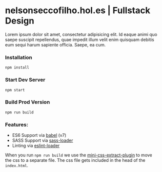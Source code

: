 # nelsonseccofilho.hol.es | Fullstack Design
Lorem ipsum dolor sit amet, consectetur adipisicing elit. Id eaque animi quo saepe suscipit repellendus, quae impedit illum velit enim quisquam debitis eum sequi harum sapiente officia. Saepe, ea cum.


### Installation

```
npm install
```

### Start Dev Server

```
npm start
```

### Build Prod Version

```
npm run build
```

### Features:

* ES6 Support via [babel](https://babeljs.io/) (v7)
* SASS Support via [sass-loader](https://github.com/jtangelder/sass-loader)
* Linting via [eslint-loader](https://github.com/MoOx/eslint-loader)

When you run `npm run build` we use the [mini-css-extract-plugin](https://github.com/webpack-contrib/mini-css-extract-plugin) to move the css to a separate file. The css file gets included in the head of the `index.html`.
